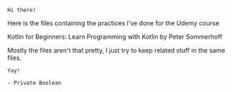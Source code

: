 	Hi there!
  
Here is the files containing the practices I've done for the Udemy course

Kotlin for Beginners: Learn Programming with Kotlin
	by Peter Sommerhoff
  
Mostly the files aren't that pretty, I just try to keep related stuff in 
the same files.

	Yay!
  
	- Private Boolean
